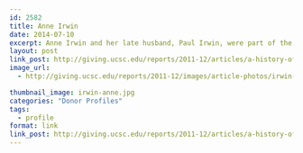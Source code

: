 ```yaml
---
id: 2582
title: Anne Irwin
date: 2014-07-10
excerpt: Anne Irwin and her late husband, Paul Irwin, were part of the original fundraising board for the Seymour Marine Discovery Center.
layout: post
link_post: http://giving.ucsc.edu/reports/2011-12/articles/a-history-of-generosity.php
image_url:
  - http://giving.ucsc.edu/reports/2011-12/images/article-photos/irwin-anne.jpg

thumbnail_image: irwin-anne.jpg
categories: "Donor Profiles"
tags:
  - profile
format: link
link_post: http://giving.ucsc.edu/reports/2011-12/articles/a-history-of-generosity.php
---
```


